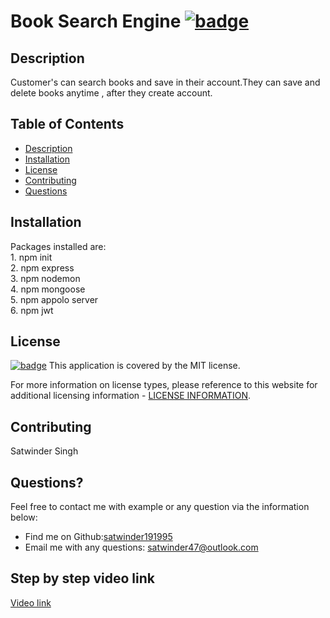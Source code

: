  # Book Search Engine [![badge](https://img.shields.io/badge/license-MIT-brightgreen)](./LICENSE)

  ## Description

 Customer's can search books and save in their account.They can save and delete books anytime , after they create account.

  ## Table of Contents
  - [Description](#description)
  - [Installation](#installation)
  - [License](#license)
  - [Contributing](#contributing)
  - [Questions](#questions)

  ## Installation

  Packages installed are:<br>  1. npm init <br> 2. npm express <br> 3. npm nodemon <br>4. npm mongoose <br>5. npm appolo server <br> 6. npm jwt <br>  

  ## License

  [![badge](https://img.shields.io/badge/license-MIT-brightgreen)](./LICENSE)
This application is covered by the MIT license.

For more information on license types, please reference to this website for additional licensing information - [LICENSE INFORMATION](https://opensource.org/licenses).

  ## Contributing

  Satwinder Singh

  ## Questions?

  Feel free to contact me with example or any question via the information below:
 * Find me on Github:[satwinder191995](https://github.com/satwinder191995)
 * Email me with any questions: [satwinder47@outlook.com](mailto:satwinder47@outlook.com)

  ## Step by step video link 
  [Video link](https://drive.google.com/file/d/1uWUzKuCH211BBs8cVn7PEJ57eXPTcimH/view?usp=sharing)

